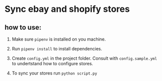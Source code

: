 # Sync ebay and shopify stores

## how to use:

1. Make sure `pipenv` is installed on you machine.

2. Run `pipenv install` to install dependencies.

3. Create `config.yml` in the project folder. Consult with `config.sample.yml` to undertstand how to configure stores.

4. To sync your stores run `python script.py`
